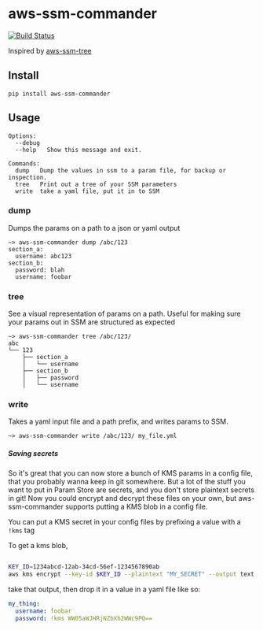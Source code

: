 # aws-ssm-commander

[![Build Status](https://travis-ci.org/djcrabhat/aws-ssm-commander.svg?branch=master)](https://travis-ci.org/djcrabhat/aws-ssm-commander)

Inspired by [aws-ssm-tree](https://github.com/brunorubin/aws-ssm-tree)

## Install
```
pip install aws-ssm-commander
```

## Usage
```
Options:
  --debug
  --help   Show this message and exit.

Commands:
  dump   Dump the values in ssm to a param file, for backup or inspection.
  tree   Print out a tree of your SSM parameters
  write  take a yaml file, put it in to SSM
```

### dump
Dumps the params on a path to a json or yaml output
```
~> aws-ssm-commander dump /abc/123
section_a:
  username: abc123
section_b:
  password: blah
  username: foobar
```
    
### tree
See a visual representation of params on a path.  Useful for making sure your params out in SSM are structured as 
expected
```
~> aws-ssm-commander tree /abc/123/
abc
└── 123
    ├── section_a
    │   └── username
    ├── section_b
    │   ├── password
    │   └── username
```

### write
Takes a yaml input file and a path prefix, and writes params to SSM.

```
~> aws-ssm-commander write /abc/123/ my_file.yml
```

##### Saving secrets
So it's great that you can now store a bunch of KMS params in a config file, that you probably wanna keep in git somewhere.
But a lot of the stuff you want to put in Param Store are secrets, and you don't store plaintext secrets in git!  Now 
you could encrypt and decrypt these files on your own, but aws-ssm-commander supports putting a KMS blob in a config file.

You can put a KMS secret in your config files by prefixing a value with a `!kms` tag

To get a kms blob, 
```bash

KEY_ID=1234abcd-12ab-34cd-56ef-1234567890ab
aws kms encrypt --key-id $KEY_ID --plaintext "MY_SECRET" --output text --query CiphertextBlob 
```

take that output, then drop it in a value in a yaml file like so:

```yaml
my_thing:
  username: foobar
  password: !kms WW05aWJHRjNZbXh2WWc9PQ==
```
